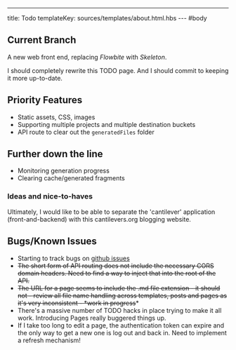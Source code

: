 ---
title: Todo
templateKey: sources/templates/about.html.hbs
--- #body
## Current Branch

A new web front end, replacing *Flowbite* with *Skeleton*.

I should completely rewrite this TODO page. And I should commit to keeping it more up-to-date.

## Priority Features

- Static assets, CSS, images
- Supporting multiple projects and multiple destination buckets
- API route to clear out the `generatedFiles` folder

## Further down the line

- Monitoring generation progress
- Clearing cache/generated fragments

### Ideas and nice-to-haves

Ultimately, I would like to be able to separate the 'cantilever' application (front-and-backend) with this cantilevers.org blogging website.

## Bugs/Known Issues

- Starting to track bugs on [github issues](https://github.com/v79/Cantilever/issues)
- ~~The short form of API routing does not include the necessary CORS domain headers. Need to find a way to inject that into the root of the API.~~
- ~~The URL for a page seems to include the .md file extension - it should not - review all file name handling across templates, posts and pages as it's very inconsistent - *work in progress~~*
- There's a massive number of TODO hacks in place trying to make it all work. Introducing Pages really buggered things up.
- If I take too long to edit a page, the authentication token can expire and the only way to get a new one is log out and back in. Need to implement a refresh mechanism!